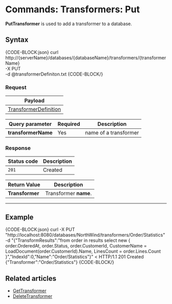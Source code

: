 # Commands: Transformers: Put

**PutTransformer** is used to add a transformer to a database.

## Syntax

{CODE-BLOCK:json}
curl \
	http://{serverName}/databases/{databaseName}/transformers/{transformerName} \
	-X PUT \
	-d @transformerDefiniton.txt
{CODE-BLOCK/}

### Request

| Payload |
| ------- |
| [TransformerDefinition](../../../glossary/transformer-definition) |

| Query parameter | Required | Description  |
| ------------- | -- | ---- |
| **transformerName** | Yes | name of a transformer |

### Response

| Status code | Description |
| ----------- | - |
| `201` | Created |

| Return Value | Description |
| ------------- | ------------- |
| **Transformer** | Transformer **name**. |

<hr />

## Example

{CODE-BLOCK:json}
curl -X PUT "http://localhost:8080/databases/NorthWind/transformers/Order/Statistics" 
-d "{\"TransformResults\":\"from order in results select new {     order.OrderedAt,     order.Status,     order.CustomerId,     CustomerName = LoadDocument(order.CustomerId).Name,     LinesCount = order.Lines.Count }\",\"IndexId\":0,\"Name\":\"Order/Statistics\"}"
< HTTP/1.1 201 Created
{"Transformer":"Order/Statistics"}
{CODE-BLOCK/}

## Related articles

- [GetTransformer](../../../client-api/commands/transformers/get)  
- [DeleteTransformer](../../../client-api/commands/transformers/delete)  
